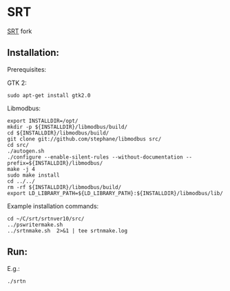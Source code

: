 # SRT
[SRT](https://www.haystack.mit.edu/haystack-public-outreach/srt-the-small-radio-telescope-for-education/) fork

## Installation:
Prerequisites:

GTK 2:
```
sudo apt-get install gtk2.0
```
Libmodbus:
```
export INSTALLDIR=/opt/
mkdir -p ${INSTALLDIR}/libmodbus/build/
cd ${INSTALLDIR}/libmodbus/build/
git clone git://github.com/stephane/libmodbus src/
cd src/
./autogen.sh
./configure --enable-silent-rules --without-documentation --prefix=${INSTALLDIR}/libmodbus/
make -j 4
sudo make install
cd ../../
rm -rf ${INSTALLDIR}/libmodbus/build/
export LD_LIBRARY_PATH=${LD_LIBRARY_PATH}:${INSTALLDIR}/libmodbus/lib/
```

Example installation commands:
```
cd ~/C/srt/srtnver10/src/
../pswritermake.sh
../srtnmake.sh  2>&1 | tee srtnmake.log
```
## Run:
E.g.:
```
./srtn
```
